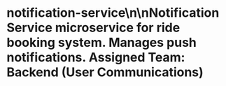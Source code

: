 # notification-service\n\nNotification Service microservice for ride booking system. Manages push notifications. Assigned Team: Backend (User Communications)

